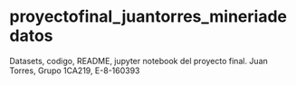 # proyectofinal_juantorres_mineriadedatos
Datasets, codigo, README, jupyter notebook del proyecto final. Juan Torres, Grupo 1CA219, E-8-160393
